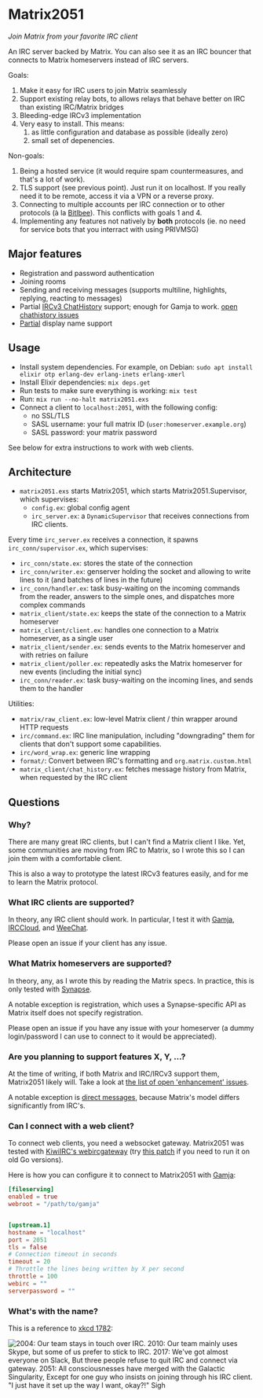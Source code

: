 # Matrix2051

*Join Matrix from your favorite IRC client*

An IRC server backed by Matrix. You can also see it as an IRC bouncer that
connects to Matrix homeservers instead of IRC servers.

Goals:

1. Make it easy for IRC users to join Matrix seamlessly
2. Support existing relay bots, to allows relays that behave better on IRC than
   existing IRC/Matrix bridges
3. Bleeding-edge IRCv3 implementation
4. Very easy to install. This means:
   1. as little configuration and database as possible (ideally zero)
   2. small set of depenencies.

Non-goals:

1. Being a hosted service (it would require spam countermeasures, and that's a lot of work).
2. TLS support (see previous point). Just run it on localhost. If you really need it to be remote, access it via a VPN or a reverse proxy.
3. Connecting to multiple accounts per IRC connection or to other protocols (à la [Bitlbee](https://www.bitlbee.org/)). This conflicts with goals 1 and 4.
4. Implementing any features not natively by **both** protocols (ie. no need for service bots that you interract with using PRIVMSG)

## Major features

* Registration and password authentication
* Joining rooms
* Sending and receiving messages (supports multiline, highlights, replying, reacting to messages)
* Partial [IRCv3 ChatHistory](https://ircv3.net/specs/extensions/chathistory) support;
  enough for Gamja to work.
  [open chathistory issues](https://github.com/progval/matrix2051/milestone/3)
* [Partial](https://github.com/progval/matrix2051/issues/14) display name support

## Usage

* Install system dependencies. For example, on Debian: `sudo apt install elixir otp erlang-dev erlang-inets erlang-xmerl`
* Install Elixir dependencies: `mix deps.get`
* Run tests to make sure everything is working: `mix test`
* Run: `mix run --no-halt matrix2051.exs`
* Connect a client to `localhost:2051`, with the following config:
  * no SSL/TLS
  * SASL username: your full matrix ID (`user:homeserver.example.org`)
  * SASL password: your matrix password

See below for extra instructions to work with web clients.

## Architecture

* `matrix2051.exs` starts Matrix2051, which starts Matrix2051.Supervisor, which
  supervises:
  * `config.ex`: global config agent
  * `irc_server.ex`: a `DynamicSupervisor` that receives connections from IRC clients.

Every time `irc_server.ex` receives a connection, it spawns `irc_conn/supervisor.ex`,
which supervises:

* `irc_conn/state.ex`: stores the state of the connection
* `irc_conn/writer.ex`: genserver holding the socket and allowing
  to write lines to it (and batches of lines in the future)
* `irc_conn/handler.ex`: task busy-waiting on the incoming commands
  from the reader, answers to the simple ones, and dispatches more complex
  commands
* `matrix_client/state.ex`: keeps the state of the connection to a Matrix homeserver
* `matrix_client/client.ex`: handles one connection to a Matrix homeserver, as a single user
* `matrix_client/sender.ex`: sends events to the Matrix homeserver and with retries on failure
* `matrix_client/poller.ex`: repeatedly asks the Matrix homeserver for new events (including the initial sync)
* `irc_conn/reader.ex`: task busy-waiting on the incoming lines,
  and sends them to the handler

Utilities:

* `matrix/raw_client.ex`: low-level Matrix client / thin wrapper around HTTP requests
* `irc/command.ex`: IRC line manipulation, including "downgrading" them for clients
  that don't support some capabilities.
* `irc/word_wrap.ex`: generic line wrapping
* `format/`: Convert between IRC's formatting and `org.matrix.custom.html`
* `matrix_client/chat_history.ex`: fetches message history from Matrix, when requested
  by the IRC client

## Questions

### Why?

There are many great IRC clients, but I can't find a Matrix client I like.
Yet, some communities are moving from IRC to Matrix, so I wrote this so I can
join them with a comfortable client.

This is also a way to prototype the latest IRCv3 features easily,
and for me to learn the Matrix protocol.

### What IRC clients are supported?

In theory, any IRC client should work. In particular, I test it with
[Gamja](https://git.sr.ht/~emersion/gamja/), [IRCCloud](https://www.irccloud.com/),
and [WeeChat](https://weechat.org/).

Please open an issue if your client has any issue.

### What Matrix homeservers are supported?

In theory, any, as I wrote this by reading the Matrix specs.
In practice, this is only tested with [Synapse](https://github.com/matrix-org/synapse/).

A notable exception is registration, which uses a Synapse-specific API
as Matrix itself does not specify registration.

Please open an issue if you have any issue with your homeserver
(a dummy login/password I can use to connect to it would be appreciated).

### Are you planning to support features X, Y, ...?

At the time of writing, if both Matrix and IRC/IRCv3 support them, Matrix2051 likely will.
Take a look at [the list of open 'enhancement' issues](https://github.com/progval/matrix2051/issues?q=is%3Aissue+is%3Aopen+label%3Aenhancement).

A notable exception is [direct messages](https://github.com/progval/matrix2051/issues/11),
because Matrix's model differs significantly from IRC's.

### Can I connect with a web client?

To connect web clients, you need a websocket gateway.
Matrix2051 was tested with [KiwiIRC's webircgateway](https://github.com/kiwiirc/webircgateway)
(try [this patch](https://github.com/kiwiirc/webircgateway/pull/91) if you need to run it on old Go versions).

Here is how you can configure it to connect to Matrix2051 with [Gamja](https://git.sr.ht/~emersion/gamja/):

```toml
[fileserving]
enabled = true
webroot = "/path/to/gamja"


[upstream.1]
hostname = "localhost"
port = 2051
tls = false
# Connection timeout in seconds
timeout = 20
# Throttle the lines being written by X per second
throttle = 100
webirc = ""
serverpassword = ""
```

### What's with the name?

This is a reference to [xkcd 1782](https://xkcd.com/1782/):

![2004: Our team stays in touch over IRC. 2010: Our team mainly uses Skype, but some of us prefer to stick to IRC. 2017: We've got almost everyone on Slack, But three people refuse to quit IRC and connect via gateway. 2051: All consciousnesses have merged with the Galactic Singularity, Except for one guy who insists on joining through his IRC client. "I just have it set up the way I want, okay?!" *Sigh*](https://imgs.xkcd.com/comics/team_chat.png)
